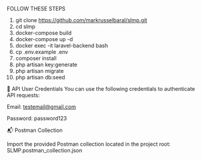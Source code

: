 FOLLOW THESE STEPS

1. git clone https://github.com/markrusselbaral/slmp.git
2. cd slmp
3. docker-compose build
4. docker-compose up -d
5. docker exec -it laravel-backend bash
6. cp .env.example .env
7. composer install
8. php artisan key:generate
9. php artisan migrate
10. php artisan db:seed


🔐 API User Credentials
You can use the following credentials to authenticate API requests:

Email: testemail@gmail.com

Password: password123

📬 Postman Collection

Import the provided Postman collection located in the project root: SLMP.postman_collection.json